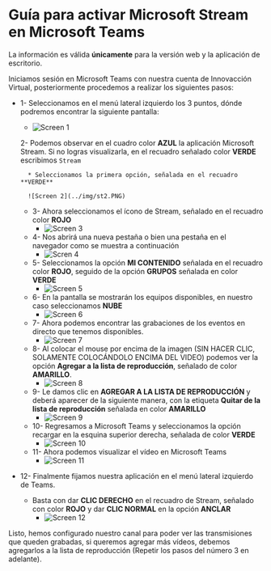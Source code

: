 # Guía para activar Microsoft Stream en Microsoft Teams

La información es válida **únicamente** para la versión web y la aplicación de escritorio.

Iniciamos sesión en Microsoft Teams con nuestra cuenta de Innovacción Virtual, posteriormente procedemos a realizar los siguientes pasos: 

* 1- Seleccionamos en el menú lateral izquierdo los 3 puntos, dónde podremos encontrar la siguiente pantalla:

    * ![Screen 1](../img/st1.PNG)  
    
    2- Podemos observar en el cuadro color **AZUL** la aplicación Microsoft Stream. Si no logras visualizarla, en el recuadro señalado color **VERDE** escribimos ```Stream```  
        
        * Seleccionamos la primera opción, señalada en el recuadro **VERDE**  
        
        ![Screen 2](../img/st2.PNG)  
        
    * 3- Ahora seleccionamos el ícono de Stream, señalado en el recuadro color **ROJO** 
        * ![Screen 3](../img/st3.PNG)  
    * 4- Nos abrirá una nueva pestaña o bien una pestaña en el navegador como se muestra a continuación
        * ![Scren 4](../img/st4.PNG)  
    * 5- Seleccionamos la opción **MI CONTENIDO** señalada en el recuadro color **ROJO**, seguido de la opción **GRUPOS** señalada en color **VERDE**
        * ![Screen 5](../img/st5.PNG)
    * 6- En la pantalla se mostrarán los equipos disponibles, en nuestro caso seleccionamos **NUBE**
        * ![Screen 6](../img/st6.PNG)
    * 7- Ahora podemos encontrar las grabaciones de los eventos en directo que tenemos disponibles. 
        * ![Screen 7](../img/st7.PNG)
    * 8- Al colocar el mouse por encima de la imagen (SIN HACER CLIC, SOLAMENTE COLOCÁNDOLO ENCIMA DEL VIDEO) podemos ver la opción **Agregar a la lista de reproducción**, señalado de color **AMARILLO**.
        * ![Screen 8](../img/st8.PNG)
    * 9- Le damos clic en **AGREGAR A LA LISTA DE REPRODUCCIÓN** y deberá aparecer de la siguiente manera, con la etiqueta **Quitar de la lista de reproducción** señalada en color **AMARILLO**
        * ![Screen 9](../img/st9.PNG)  
    * 10- Regresamos a Microsoft Teams y seleccionamos la opción recargar en la esquina superior derecha, señalada de color **VERDE**
        * ![Screen 10](../img/st10.PNG)
    * 11- Ahora podemos visualizar el vídeo en Microsoft Teams
        * ![Screen 11](../img/st11.PNG)

* 12- Finalmente fijamos nuestra aplicación en el menú lateral izquierdo de Teams. 

    * Basta con dar **CLIC DERECHO** en el recuadro de Stream, señalado con color **ROJO** y dar **CLIC NORMAL** en la opción **ANCLAR**
        * ![Screen 12](../img/st12.PNG)
        
Listo, hemos configurado nuestro canal para poder ver las transmisiones que queden grabadas, si queremos agregar más vídeos, debemos agregarlos a la lista de reproducción (Repetir los pasos del número 3 en adelante). 
